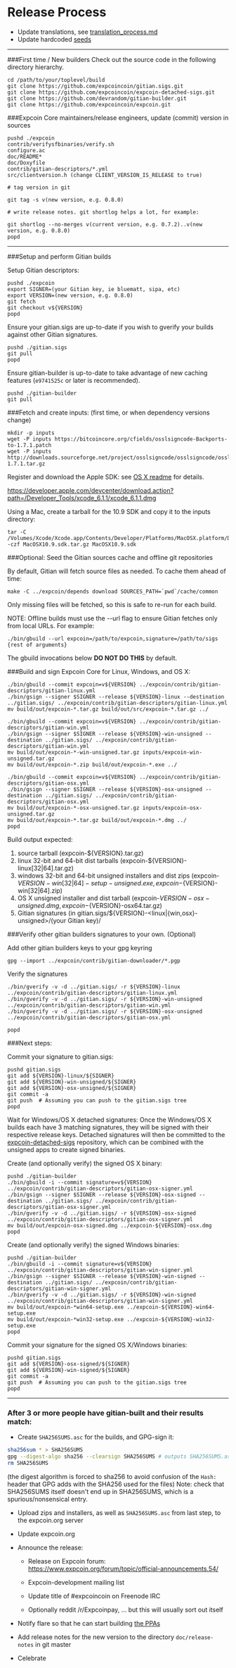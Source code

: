 Release Process
====================

* Update translations, see [translation_process.md](https://github.com/expcoincoin/expcoin/blob/master/doc/translation_process.md#syncing-with-transifex)
* Update hardcoded [seeds](/contrib/seeds)

* * *

###First time / New builders
Check out the source code in the following directory hierarchy.

	cd /path/to/your/toplevel/build
	git clone https://github.com/expcoincoin/gitian.sigs.git
	git clone https://github.com/expcoincoin/expcoin-detached-sigs.git
	git clone https://github.com/devrandom/gitian-builder.git
	git clone https://github.com/expcoincoin/expcoin.git

###Expcoin Core maintainers/release engineers, update (commit) version in sources

	pushd ./expcoin
	contrib/verifysfbinaries/verify.sh
	configure.ac
	doc/README*
	doc/Doxyfile
	contrib/gitian-descriptors/*.yml
	src/clientversion.h (change CLIENT_VERSION_IS_RELEASE to true)

	# tag version in git

	git tag -s v(new version, e.g. 0.8.0)

	# write release notes. git shortlog helps a lot, for example:

	git shortlog --no-merges v(current version, e.g. 0.7.2)..v(new version, e.g. 0.8.0)
	popd

* * *

###Setup and perform Gitian builds

 Setup Gitian descriptors:

	pushd ./expcoin
	export SIGNER=(your Gitian key, ie bluematt, sipa, etc)
	export VERSION=(new version, e.g. 0.8.0)
	git fetch
	git checkout v${VERSION}
	popd

  Ensure your gitian.sigs are up-to-date if you wish to gverify your builds against other Gitian signatures.

	pushd ./gitian.sigs
	git pull
	popd

  Ensure gitian-builder is up-to-date to take advantage of new caching features (`e9741525c` or later is recommended).

	pushd ./gitian-builder
	git pull

###Fetch and create inputs: (first time, or when dependency versions change)

	mkdir -p inputs
	wget -P inputs https://bitcoincore.org/cfields/osslsigncode-Backports-to-1.7.1.patch
	wget -P inputs http://downloads.sourceforge.net/project/osslsigncode/osslsigncode/osslsigncode-1.7.1.tar.gz

 Register and download the Apple SDK: see [OS X readme](README_osx.txt) for details.

 https://developer.apple.com/devcenter/download.action?path=/Developer_Tools/xcode_6.1.1/xcode_6.1.1.dmg

 Using a Mac, create a tarball for the 10.9 SDK and copy it to the inputs directory:

	tar -C /Volumes/Xcode/Xcode.app/Contents/Developer/Platforms/MacOSX.platform/Developer/SDKs/ -czf MacOSX10.9.sdk.tar.gz MacOSX10.9.sdk

###Optional: Seed the Gitian sources cache and offline git repositories

By default, Gitian will fetch source files as needed. To cache them ahead of time:

	make -C ../expcoin/depends download SOURCES_PATH=`pwd`/cache/common

Only missing files will be fetched, so this is safe to re-run for each build.

NOTE: Offline builds must use the --url flag to ensure Gitian fetches only from local URLs. For example:
```
./bin/gbuild --url expcoin=/path/to/expcoin,signature=/path/to/sigs {rest of arguments}
```
The gbuild invocations below <b>DO NOT DO THIS</b> by default.

###Build and sign Expcoin Core for Linux, Windows, and OS X:

	./bin/gbuild --commit expcoin=v${VERSION} ../expcoin/contrib/gitian-descriptors/gitian-linux.yml
	./bin/gsign --signer $SIGNER --release ${VERSION}-linux --destination ../gitian.sigs/ ../expcoin/contrib/gitian-descriptors/gitian-linux.yml
	mv build/out/expcoin-*.tar.gz build/out/src/expcoin-*.tar.gz ../

	./bin/gbuild --commit expcoin=v${VERSION} ../expcoin/contrib/gitian-descriptors/gitian-win.yml
	./bin/gsign --signer $SIGNER --release ${VERSION}-win-unsigned --destination ../gitian.sigs/ ../expcoin/contrib/gitian-descriptors/gitian-win.yml
	mv build/out/expcoin-*-win-unsigned.tar.gz inputs/expcoin-win-unsigned.tar.gz
	mv build/out/expcoin-*.zip build/out/expcoin-*.exe ../

	./bin/gbuild --commit expcoin=v${VERSION} ../expcoin/contrib/gitian-descriptors/gitian-osx.yml
	./bin/gsign --signer $SIGNER --release ${VERSION}-osx-unsigned --destination ../gitian.sigs/ ../expcoin/contrib/gitian-descriptors/gitian-osx.yml
	mv build/out/expcoin-*-osx-unsigned.tar.gz inputs/expcoin-osx-unsigned.tar.gz
	mv build/out/expcoin-*.tar.gz build/out/expcoin-*.dmg ../
	popd

  Build output expected:

  1. source tarball (expcoin-${VERSION}.tar.gz)
  2. linux 32-bit and 64-bit dist tarballs (expcoin-${VERSION}-linux[32|64].tar.gz)
  3. windows 32-bit and 64-bit unsigned installers and dist zips (expcoin-${VERSION}-win[32|64]-setup-unsigned.exe, expcoin-${VERSION}-win[32|64].zip)
  4. OS X unsigned installer and dist tarball (expcoin-${VERSION}-osx-unsigned.dmg, expcoin-${VERSION}-osx64.tar.gz)
  5. Gitian signatures (in gitian.sigs/${VERSION}-<linux|{win,osx}-unsigned>/(your Gitian key)/

###Verify other gitian builders signatures to your own. (Optional)

  Add other gitian builders keys to your gpg keyring

	gpg --import ../expcoin/contrib/gitian-downloader/*.pgp

  Verify the signatures

	./bin/gverify -v -d ../gitian.sigs/ -r ${VERSION}-linux ../expcoin/contrib/gitian-descriptors/gitian-linux.yml
	./bin/gverify -v -d ../gitian.sigs/ -r ${VERSION}-win-unsigned ../expcoin/contrib/gitian-descriptors/gitian-win.yml
	./bin/gverify -v -d ../gitian.sigs/ -r ${VERSION}-osx-unsigned ../expcoin/contrib/gitian-descriptors/gitian-osx.yml

	popd

###Next steps:

Commit your signature to gitian.sigs:

	pushd gitian.sigs
	git add ${VERSION}-linux/${SIGNER}
	git add ${VERSION}-win-unsigned/${SIGNER}
	git add ${VERSION}-osx-unsigned/${SIGNER}
	git commit -a
	git push  # Assuming you can push to the gitian.sigs tree
	popd

  Wait for Windows/OS X detached signatures:
	Once the Windows/OS X builds each have 3 matching signatures, they will be signed with their respective release keys.
	Detached signatures will then be committed to the [expcoin-detached-sigs](https://github.com/expcoincoin/expcoin-detached-sigs) repository, which can be combined with the unsigned apps to create signed binaries.

  Create (and optionally verify) the signed OS X binary:

	pushd ./gitian-builder
	./bin/gbuild -i --commit signature=v${VERSION} ../expcoin/contrib/gitian-descriptors/gitian-osx-signer.yml
	./bin/gsign --signer $SIGNER --release ${VERSION}-osx-signed --destination ../gitian.sigs/ ../expcoin/contrib/gitian-descriptors/gitian-osx-signer.yml
	./bin/gverify -v -d ../gitian.sigs/ -r ${VERSION}-osx-signed ../expcoin/contrib/gitian-descriptors/gitian-osx-signer.yml
	mv build/out/expcoin-osx-signed.dmg ../expcoin-${VERSION}-osx.dmg
	popd

  Create (and optionally verify) the signed Windows binaries:

	pushd ./gitian-builder
	./bin/gbuild -i --commit signature=v${VERSION} ../expcoin/contrib/gitian-descriptors/gitian-win-signer.yml
	./bin/gsign --signer $SIGNER --release ${VERSION}-win-signed --destination ../gitian.sigs/ ../expcoin/contrib/gitian-descriptors/gitian-win-signer.yml
	./bin/gverify -v -d ../gitian.sigs/ -r ${VERSION}-win-signed ../expcoin/contrib/gitian-descriptors/gitian-win-signer.yml
	mv build/out/expcoin-*win64-setup.exe ../expcoin-${VERSION}-win64-setup.exe
	mv build/out/expcoin-*win32-setup.exe ../expcoin-${VERSION}-win32-setup.exe
	popd

Commit your signature for the signed OS X/Windows binaries:

	pushd gitian.sigs
	git add ${VERSION}-osx-signed/${SIGNER}
	git add ${VERSION}-win-signed/${SIGNER}
	git commit -a
	git push  # Assuming you can push to the gitian.sigs tree
	popd

-------------------------------------------------------------------------

### After 3 or more people have gitian-built and their results match:

- Create `SHA256SUMS.asc` for the builds, and GPG-sign it:
```bash
sha256sum * > SHA256SUMS
gpg --digest-algo sha256 --clearsign SHA256SUMS # outputs SHA256SUMS.asc
rm SHA256SUMS
```
(the digest algorithm is forced to sha256 to avoid confusion of the `Hash:` header that GPG adds with the SHA256 used for the files)
Note: check that SHA256SUMS itself doesn't end up in SHA256SUMS, which is a spurious/nonsensical entry.

- Upload zips and installers, as well as `SHA256SUMS.asc` from last step, to the expcoin.org server

- Update expcoin.org

- Announce the release:

  - Release on Expcoin forum: https://www.expcoin.org/forum/topic/official-announcements.54/

  - Expcoin-development mailing list

  - Update title of #expcoincoin on Freenode IRC

  - Optionally reddit /r/Expcoinpay, ... but this will usually sort out itself

- Notify flare so that he can start building [the PPAs](https://launchpad.net/~expcoin.org/+archive/ubuntu/expcoin)

- Add release notes for the new version to the directory `doc/release-notes` in git master

- Celebrate

